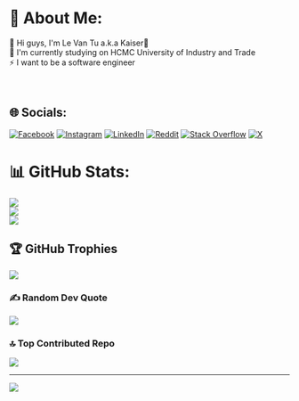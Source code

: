 # 💫 About Me:
🔭 Hi guys, I'm Le Van Tu a.k.a Kaiser👋<br>🌱 I'm currently studying on HCMC University of Industry and Trade<br>⚡ I want to be a software engineer<br><br><br>


## 🌐 Socials:
[![Facebook](https://img.shields.io/badge/Facebook-%231877F2.svg?logo=Facebook&logoColor=white)](https://facebook.com/ai.khongmot.54) [![Instagram](https://img.shields.io/badge/Instagram-%23E4405F.svg?logo=Instagram&logoColor=white)](https://instagram.com/wakaranai727) [![LinkedIn](https://img.shields.io/badge/LinkedIn-%230077B5.svg?logo=linkedin&logoColor=white)](https://linkedin.com/in/微型-tiny-075082208) [![Reddit](https://img.shields.io/badge/Reddit-%23FF4500.svg?logo=Reddit&logoColor=white)](https://reddit.com/user/Full_Philosopher_530) [![Stack Overflow](https://img.shields.io/badge/-Stackoverflow-FE7A16?logo=stack-overflow&logoColor=white)](https://stackoverflow.com/users/17745090) [![X](https://img.shields.io/badge/X-black.svg?logo=X&logoColor=white)](https://x.com/Ngc11899045) 

# 📊 GitHub Stats:
![](https://github-readme-stats.vercel.app/api?username=levantu2003&theme=catppuccin_mocha&hide_border=false&include_all_commits=true&count_private=true)<br/>
![](https://github-readme-streak-stats.herokuapp.com/?user=levantu2003&theme=catppuccin_mocha&hide_border=false)<br/>
![](https://github-readme-stats.vercel.app/api/top-langs/?username=levantu2003&theme=catppuccin_mocha&hide_border=false&include_all_commits=true&count_private=true&layout=compact)

## 🏆 GitHub Trophies
![](https://github-profile-trophy.vercel.app/?username=levantu2003&theme=dracula&no-frame=false&no-bg=false&margin-w=4)

### ✍️ Random Dev Quote
![](https://quotes-github-readme.vercel.app/api?type=horizontal&theme=tokyonight)

### 🔝 Top Contributed Repo
![](https://github-contributor-stats.vercel.app/api?username=levantu2003&limit=5&theme=catppuccin_mocha&combine_all_yearly_contributions=true)

---
[![](https://visitcount.itsvg.in/api?id=levantu2003&icon=5&color=0)](https://visitcount.itsvg.in)

<!-- Proudly created with GPRM ( https://gprm.itsvg.in ) -->
